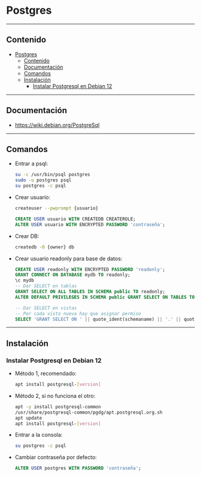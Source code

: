 # Postgres

---

## Contenido

- [Postgres](#postgres)
  - [Contenido](#contenido)
  - [Documentación](#documentación)
  - [Comandos](#comandos)
  - [Instalación](#instalación)
    - [Instalar Postgresql en Debian 12](#instalar-postgresql-en-debian-12)

---

## Documentación

- <https://wiki.debian.org/PostgreSql>

---

## Comandos

- Entrar a psql:

  ```sh
  su -c /usr/bin/psql postgres
  sudo -u postgres psql
  su postgres -c psql
  ```

- Crear usuario:

  ```sh
  createuser --pwprompt {usuario}
  ```

  ```sql
  CREATE USER usuario WITH CREATEDB CREATEROLE;
  ALTER USER usuario WITH ENCRYPTED PASSWORD 'contraseña';
  ```

- Crear DB:

  ```sh
  createdb -O {owner} db
  ```

- Crear usuario readonly para base de datos:

  ```sql
  CREATE USER readonly WITH ENCRYPTED PASSWORD 'readonly';
  GRANT CONNECT ON DATABASE mydb TO readonly;
  \c mydb
  -- Dar SELECT en tablas
  GRANT SELECT ON ALL TABLES IN SCHEMA public TO readonly;
  ALTER DEFAULT PRIVILEGES IN SCHEMA public GRANT SELECT ON TABLES TO readonly;

  -- Dar SELECT en vistas
  -- Por cada vista nueva hay que asignar permiso
  SELECT 'GRANT SELECT ON ' || quote_ident(schemaname) || '.' || quote_ident(viewname) || ' TO readonly;' FROM pg_views WHERE schemaname = 'public';
  ```

---

## Instalación

### Instalar Postgresql en Debian 12

- Método 1, recomendado:

  ```sh
  apt install postgresql-[version]
  ```

- Método 2, si no funciona el otro:

  ```sh
  apt -y install postgresql-common
  /usr/share/postgresql-common/pgdg/apt.postgresql.org.sh
  apt update
  apt install postgresql-[version]
  ```

- Entrar a la consola:

  ```sh
  su postgres -c psql
  ```

- Cambiar contraseña por defecto:

  ```sql
  ALTER USER postgres WITH PASSWORD 'contraseña';
  ```
